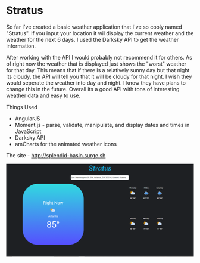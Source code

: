 # Stratus

So far I've created a basic weather application that I've so cooly named "Stratus". If you input your location it wil display the current weather 
and the weather for the next 6 days. I used the Darksky API to get the weather information. 

After working with the API I would probably not recommend it for others. As of right now the weather that is displayed just shows the 
"worst" weather for that day. This means that if there is a relatively sunny day but that night its cloudy, the API will tell you that it
will be cloudy for that night. I wish they would seperate the weather into day and night. I know they have plans to change this in the future.
Overall its a good API with tons of interesting weather data and easy to use. 

Things Used
<ul>
<li>AngularJS</li>
<li>Moment.js - parse, validate, manipulate, and display dates and times in JavaScript</li>
<li>Darksky API</li>
<li>amCharts for the animated weather icons</li>
</ul>

The site - http://splendid-basin.surge.sh

![alt text](stratus.PNG)




